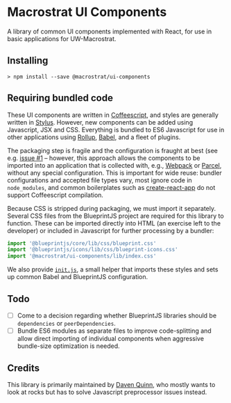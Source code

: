 # Macrostrat UI Components

A library of common UI components implemented with React, for use in basic
applications for UW-Macrostrat.

## Installing

```
> npm install --save @macrostrat/ui-components
```

## Requiring bundled code

These UI components are written in [Coffeescript](https://coffeescript.org/),
and styles are generally written in [Stylus](http://stylus-lang.com/).
However, new components can be added using Javascript, JSX and CSS.
Everything is bundled to ES6 Javascript for use in other applications
using [Rollup](https://rollupjs.org/guide/en/), [Babel](https://babeljs.io/), and a fleet of plugins.

The packaging step is fragile and the configuration is fraught at best (see e.g. [issue #1](https://github.com/UW-Macrostrat/ui-components/issues/1) – however, this
approach allows the components to be imported into an application
that is collected with, e.g., [Webpack](https://webpack.js.org/) or
[Parcel](https://parceljs.org/), without any special configuration.
This is important for wide reuse: bundler configurations and accepted file types
vary, most ignore code in `node_modules`, and common boilerplates such as
[create-react-app](https://create-react-app.dev/) do not support Coffeescript compilation.

Because CSS is stripped during packaging, we must import it separately. Several
CSS files from the BlueprintJS project are required for this library to function.
These can be imported directly into HTML (an exercise left to the developer) or
included in Javascript for further processing by a bundler:
```js
import '@blueprintjs/core/lib/css/blueprint.css'
import '@blueprintjs/icons/lib/css/blueprint-icons.css'
import '@macrostrat/ui-components/lib/index.css'
```

We also provide [`init.js`](init.js), a small helper that imports these styles
and sets up common Babel and BlueprintJS configuration.

## Todo

- [ ] Come to a decision regarding whether BlueprintJS libraries should be
      `dependencies` or `peerDependencies`.
- [ ] Bundle ES6 modules as separate files to improve code-splitting
      and allow direct importing of individual components when
      aggressive bundle-size optimization is needed.

## Credits

This library is primarily maintained by [Daven Quinn](https://davenquinn.com),
who mostly wants to look at rocks but has to solve Javascript preprocessor issues
instead.
